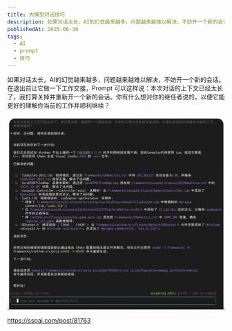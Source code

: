 ```yaml
---
title: 大模型对话技巧
description: 如果对话太长，AI的幻觉越来越多，问题越来越难以解决，不妨开一个新的会话。在退出前让它做一下工作交接
publishedAt: 2025-06-30
tags:
  - AI
  - prompt
  - 技巧
---
```


如果对话太长，AI的幻觉越来越多，问题越来越难以解决，不妨开一个新的会话。在退出前让它做一下工作交接，Prompt 可以这样说：本次对话的上下文已经太长了，我打算关掉并重新开一个新的会话。你有什么想对你的继任者说的，以便它能更好的理解你当前的工作并顺利继续？

![](https://raw.githubusercontent.com/macong0420/Image/main/20250630185733486.png)


https://sspai.com/post/81763